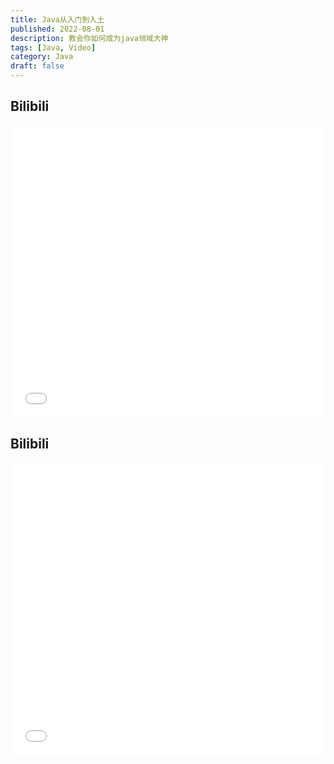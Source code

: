 ```yaml
---
title: Java从入门到入土
published: 2022-08-01
description: 教会你如何成为java领域大神
tags: [Java, Video]
category: Java
draft: false
---
```



## Bilibili
<iframe width="100%" height="468" src="//player.bilibili.com/player.html?bvid=BV1fK4y1s7Qf&p=1&autoplay=0" scrolling="no" border="0" frameborder="no" framespacing="0" allowfullscreen="true" &autoplay=0> </iframe>

## Bilibili
<iframe width="100%" height="468" src="//player.bilibili.com/player.html?isOutside=true&aid=203821664&bvid=BV1fh411y7R8&cid=299710389&p=1" scrolling="no" border="0" frameborder="no" framespacing="0" allowfullscreen="true" &autoplay=0></iframe>
